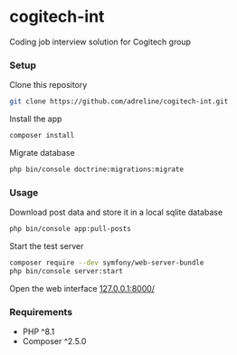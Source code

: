 # cogitech-int
Coding job interview solution for Cogitech group

### Setup ###

Clone this repository

```bash
git clone https://github.com/adreline/cogitech-int.git
```
Install the app

```bash
composer install
```
Migrate database

```bash
php bin/console doctrine:migrations:migrate
```

### Usage ###

Download post data and store it in a local sqlite database

```bash
php bin/console app:pull-posts
```

Start the test server

```bash
composer require --dev symfony/web-server-bundle
php bin/console server:start
```

Open the web interface [127.0.0.1:8000/](http://127.0.0.1:8000/)

### Requirements ###

- PHP ^8.1
- Composer ^2.5.0
